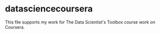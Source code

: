 datasciencecoursera
===================
This file supports my work for The Data Scientist's Toolbox course work on Coursera.
